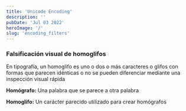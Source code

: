 ```yaml
---
title: 'Unicode Encoding'
description: ''
pubDate: 'Jul 03 2022'
heroImage: '/'
slug: 'encoding_filters'
---
```


### Falsificación visual de homoglifos

En tipografía, un homoglifo es uno o dos o más caracteres o glifos con formas que parecen idénticas o no se pueden diferenciar mediante una inspección visual rápida

**Homógrafo:** Una palabra que se parece a otra palabra

**Homoglifo:** Un carácter parecido utilizado para crear homógrafos

